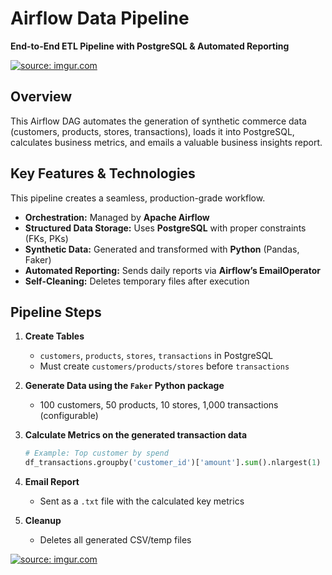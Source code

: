
# Airflow Data Pipeline
**End-to-End ETL Pipeline with PostgreSQL & Automated Reporting**  

<a href="https://imgur.com/wyaIthH"><img src="https://i.imgur.com/wyaIthH.png" title="source: imgur.com" /></a>

## Overview
This Airflow DAG automates the generation of synthetic commerce data (customers, products, stores, transactions), loads it into PostgreSQL, calculates business metrics, and emails a valuable business insights report.

## Key Features & Technologies
This pipeline creates a seamless, production-grade workflow.

- **Orchestration:** Managed by **Apache Airflow**
- **Structured Data Storage:** Uses **PostgreSQL** with proper constraints (FKs, PKs)
- **Synthetic Data:** Generated and transformed with **Python** (Pandas, Faker)
- **Automated Reporting:** Sends daily reports via **Airflow’s EmailOperator**
- **Self-Cleaning:** Deletes temporary files after execution

## Pipeline Steps

1. **Create Tables**  
   - `customers`, `products`, `stores`, `transactions` in PostgreSQL  
   - Must create `customers/products/stores` before `transactions`

1. **Generate Data using the `Faker` Python package**
   - 100 customers, 50 products, 10 stores, 1,000 transactions (configurable)  

1. **Calculate Metrics on the generated transaction data**  
   ```python
   # Example: Top customer by spend
   df_transactions.groupby('customer_id')['amount'].sum().nlargest(1)
   ```

4. **Email Report**  
   - Sent as a `.txt` file with the calculated key metrics  

5. **Cleanup**  
   - Deletes all generated CSV/temp files  

<a href="https://imgur.com/CFz6SZl"><img src="https://i.imgur.com/CFz6SZl.png" title="source: imgur.com" /></a>

